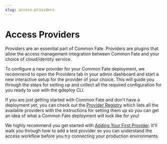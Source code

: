 ```yaml
---
slug: access-providers
---
```


# Access Providers

Providers are an essential part of Common Fate. Providers are plugins that allow the access management integration between Common Fate and your choice of cloud/identity service.

To configure a new provider for your Common Fate deployment, we recommend to open the Providers tab in your admin dashboard and start a new interactive setup for the provider of your choice.
This will guide you through the steps for setting up and collect all the required configuration for you ready to use with the gdeploy CLI.

If you are just getting started with Common Fate and don't have a deployment yet, you can check out the [Provider Registry](./registry/00-provider-registry.md) which lists all the available providers with the instructions for setting them up so you can get an idea of what a Common Fate deployment will look like for you!

We highly recommend you get started with [Adding Your First Provider](/granted-approvals/providers/add-first-provider/first-provider). It'll walk you through how to add a test provider so you can understand the access workflow before you try connecting your production environments.

